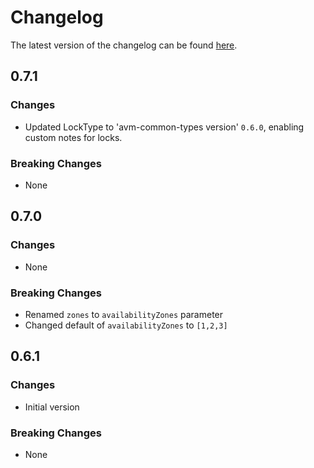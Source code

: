 # Changelog

The latest version of the changelog can be found [here](https://github.com/Azure/bicep-registry-modules/blob/main/avm/res/network/bastion-host/CHANGELOG.md).

## 0.7.1

### Changes

- Updated LockType to 'avm-common-types version' `0.6.0`, enabling custom notes for locks.

### Breaking Changes

- None

## 0.7.0

### Changes

- None

### Breaking Changes

- Renamed `zones` to `availabilityZones` parameter
- Changed default of `availabilityZones` to `[1,2,3]`

## 0.6.1

### Changes

- Initial version

### Breaking Changes

- None

